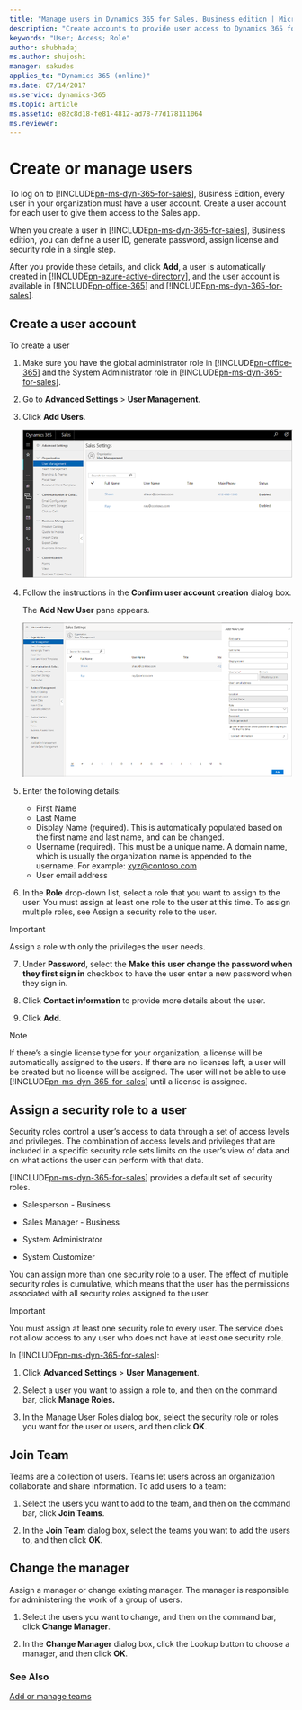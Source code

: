 ```yaml
---
title: "Manage users in Dynamics 365 for Sales, Business edition | Microsoft Docs"
description: "Create accounts to provide user access to Dynamics 365 for Sales, Business edition"
keywords: "User; Access; Role"
author: shubhadaj
ms.author: shujoshi
manager: sakudes
applies_to: "Dynamics 365 (online)"
ms.date: 07/14/2017
ms.service: dynamics-365
ms.topic: article
ms.assetid: e82c8d18-fe81-4812-ad78-77d178111064
ms.reviewer: 
---
```

# Create or manage users

To log on to [!INCLUDE[pn-ms-dyn-365-for-sales](../includes/pn-ms-dyn-365-for-sales.md)], Business Edition, every user in your organization must have a user account. Create a user account for each user to give them access to the Sales app.

When you create a user in [!INCLUDE[pn-ms-dyn-365-for-sales](../includes/pn-ms-dyn-365-for-sales.md)], Business edition, you can define a user ID, generate password, assign license and security role in a single step.

After you provide these details, and click **Add**, a user is automatically created in [!INCLUDE[pn-azure-active-directory](../includes/pn-azure-active-directory.md)], and the user account is available in [!INCLUDE[pn-office-365](../includes/pn-office-365.md)] and [!INCLUDE[pn-ms-dyn-365-for-sales](../includes/pn-ms-dyn-365-for-sales.md)].
 
## Create a user account

To create a user

1.  Make sure you have the global administrator role in [!INCLUDE[pn-office-365](../includes/pn-office-365.md)] and the System Administrator role in [!INCLUDE[pn-ms-dyn-365-for-sales](../includes/pn-ms-dyn-365-for-sales.md)].

2.  Go to **Advanced Settings** &gt; **User Management**.
 
3.  Click **Add Users**.

    ![List of users in Advanced Settings](media/users-list-in-advanced-settings.png "List of users in Advanced Settings")  

4.  Follow the instructions in the **Confirm user account creation** dialog box.

    The **Add New User** pane appears.

    ![Add New User dialog box in Advances Settings](media/add-new-user-dialog-box.png "Add New User dialog box in Advances Settings")  

5.  Enter the following details:

     - First Name 
     - Last Name 
     - Display Name (required). This is automatically populated based on the first name and last name, and can be changed.
     - Username (required). This must be a unique name. A domain name, which is usually the organization name is appended to the username. For example: xyz@contoso.com
     - User email address

6.  In the **Role** drop-down list, select a role that you want to assign to the user. You must assign at least one role to the user at this time. To assign multiple roles, see Assign a security role to the user.

 > [!IMPORTANT] 
 > Assign a role with only the privileges the user needs.

7.  Under **Password**, select the **Make this user change the password when they first sign in** checkbox to have the user enter a new password when they sign in.

8.  Click **Contact information** to provide more details about the user.

9.  Click **Add**.

 > [!NOTE]
 >If there’s a single license type for your organization, a license will be automatically assigned to the users. If there are no licenses left, a user will be created but no license will be assigned. The user will not be able to use [!INCLUDE[pn-ms-dyn-365-for-sales](../includes/pn-ms-dyn-365-for-sales.md)] until a license is assigned.

## Assign a security role to a user

Security roles control a user’s access to data through a set of access levels and privileges. The combination of access levels and privileges that are included in a specific security role sets limits on the user’s view of data and on what actions the user can perform with that data.

[!INCLUDE[pn-ms-dyn-365-for-sales](../includes/pn-ms-dyn-365-for-sales.md)] provides a default set of security roles.

-   Salesperson - Business

-   Sales Manager - Business

-   System Administrator

-   System Customizer

You can assign more than one security role to a user. The effect of multiple security roles is cumulative, which means that the user has the permissions associated with all security roles assigned to the user.

> [!IMPORTANT] 
> You must assign at least one security role to every user. The service does not allow access to any user who does not have at least one security role.

In [!INCLUDE[pn-ms-dyn-365-for-sales](../includes/pn-ms-dyn-365-for-sales.md)]:

1.  Click **Advanced** **Settings** &gt; **User Management**.

2.  Select a user you want to assign a role to, and then on the command bar, click **Manage Roles.**

3.  In the Manage User Roles dialog box, select the security role or roles you want for the user or users, and then click **OK**.

## Join Team

Teams are a collection of users. Teams let users across an organization collaborate and share information. To add users to a team:

1.  Select the users you want to add to the team, and then on the command bar, click **Join Teams**.

2.  In the **Join Team** dialog box, select the teams you want to add the users to, and then click **OK**.

## Change the manager

Assign a manager or change existing manager. The manager is responsible for administering the work of a group of users.

1.  Select the users you want to change, and then on the command bar, click **Change Manager**.

2.  In the **Change Manager** dialog box, click the Lookup button to choose a manager, and then click **OK**.

### See Also

[Add or manage teams](add-edit-teams.md)

